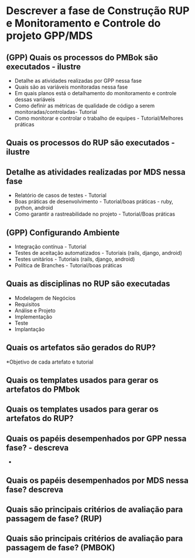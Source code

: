 # Descrever a fase de Construção RUP e Monitoramento e Controle do projeto GPP/MDS

##  (GPP) Quais os processos do PMBok são executados - ilustre
* Detalhe as atividades realizadas por GPP nessa fase
* Quais são as variáveis monitoradas nessa fase
* Em quais planos está o detalhamento do monitoramento e controle dessas variáveis
* Como definir as métricas de qualidade de código a serem monitoradas/controladas- Tutorial
* Como monitorar e controlar o trabalho de equipes - Tutorial/Melhores práticas


## Quais os processos do RUP são executados - ilustre

## Detalhe as atividades realizadas por MDS nessa fase
* Relatório de casos de testes - Tutorial
* Boas práticas de desenvolvimento - Tutorial/boas práticas - ruby, python, android
* Como garantir a rastreabilidade no projeto - Tutorial/Boas práticas

## (GPP) Configurando Ambiente
* Integração contínua - Tutorial 
* Testes de aceitação automatizados - Tutoriais (rails, django, android) 
* Testes unitários - Tutoriais (rails, django, android) 
* Política de Branches - Tutorial/boas práticas

## Quais as disciplinas no RUP são executadas
* Modelagem de Negócios
* Requisitos
* Análise e Projeto
* Implementação
* Teste
* Implantação 


## Quais os artefatos são gerados do RUP?

*Objetivo de cada artefato e tutorial

## Quais os templates usados para gerar os artefatos do PMbok 


## Quais os templates usados para gerar os artefatos do RUP?

## Quais os papéis desempenhados por GPP nessa fase? - descreva
*

## Quais os papéis desempenhados por MDS nessa fase? descreva 

## Quais são principais critérios de avaliação para passagem de fase? (RUP)


## Quais são principais critérios de avaliação para passagem de fase? (PMBOK)

 
